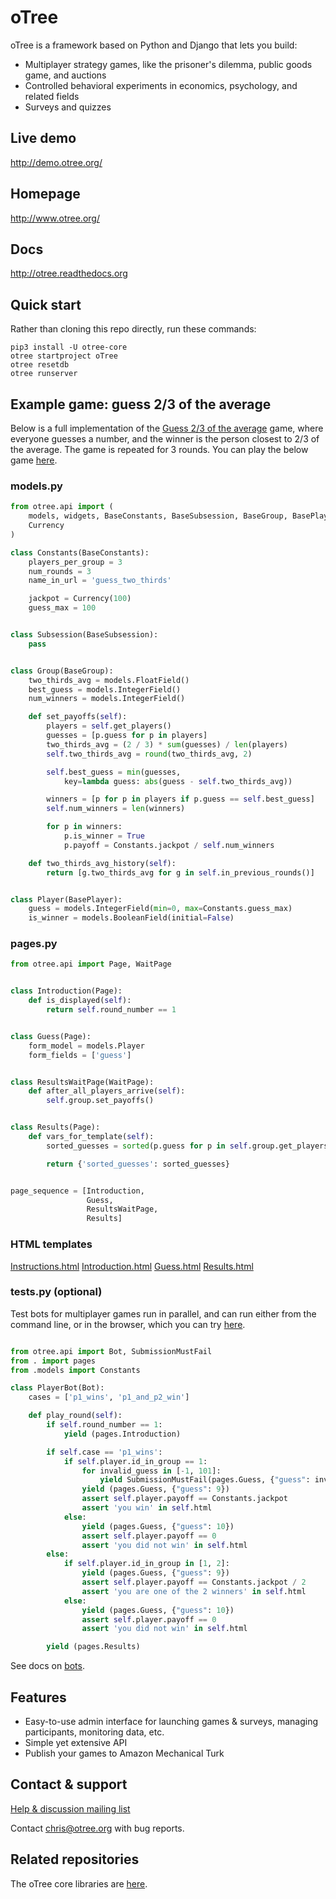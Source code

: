 # oTree

oTree is a framework based on Python and Django that lets you build:

- Multiplayer strategy games, like the prisoner's dilemma, public goods game, and auctions
- Controlled behavioral experiments in economics, psychology, and related fields
- Surveys and quizzes

## Live demo
http://demo.otree.org/

## Homepage
http://www.otree.org/

## Docs

http://otree.readthedocs.org

## Quick start

Rather than cloning this repo directly,
run these commands:

```
pip3 install -U otree-core
otree startproject oTree
otree resetdb
otree runserver
```

## Example game: guess 2/3 of the average

Below is a full implementation of the
[Guess 2/3 of the average](https://en.wikipedia.org/wiki/Guess_2/3_of_the_average) game,
where everyone guesses a number, and the winner is the person closest to 2/3 of the average.
The game is repeated for 3 rounds.
You can play the below game [here](http://otree-demo.herokuapp.com/demo/guess_two_thirds/).

### models.py

```python
from otree.api import (
    models, widgets, BaseConstants, BaseSubsession, BaseGroup, BasePlayer,
    Currency
)

class Constants(BaseConstants):
    players_per_group = 3
    num_rounds = 3
    name_in_url = 'guess_two_thirds'

    jackpot = Currency(100)
    guess_max = 100


class Subsession(BaseSubsession):
    pass


class Group(BaseGroup):
    two_thirds_avg = models.FloatField()
    best_guess = models.IntegerField()
    num_winners = models.IntegerField()

    def set_payoffs(self):
        players = self.get_players()
        guesses = [p.guess for p in players]
        two_thirds_avg = (2 / 3) * sum(guesses) / len(players)
        self.two_thirds_avg = round(two_thirds_avg, 2)

        self.best_guess = min(guesses,
            key=lambda guess: abs(guess - self.two_thirds_avg))

        winners = [p for p in players if p.guess == self.best_guess]
        self.num_winners = len(winners)

        for p in winners:
            p.is_winner = True
            p.payoff = Constants.jackpot / self.num_winners

    def two_thirds_avg_history(self):
        return [g.two_thirds_avg for g in self.in_previous_rounds()]


class Player(BasePlayer):
    guess = models.IntegerField(min=0, max=Constants.guess_max)
    is_winner = models.BooleanField(initial=False)
```

### pages.py

```python
from otree.api import Page, WaitPage


class Introduction(Page):
    def is_displayed(self):
        return self.round_number == 1


class Guess(Page):
    form_model = models.Player
    form_fields = ['guess']


class ResultsWaitPage(WaitPage):
    def after_all_players_arrive(self):
        self.group.set_payoffs()


class Results(Page):
    def vars_for_template(self):
        sorted_guesses = sorted(p.guess for p in self.group.get_players())

        return {'sorted_guesses': sorted_guesses}


page_sequence = [Introduction,
                 Guess,
                 ResultsWaitPage,
                 Results]
```

### HTML templates

[Instructions.html](https://github.com/oTree-org/oTree/blob/master/guess_two_thirds/templates/guess_two_thirds/Instructions.html)
[Introduction.html](https://github.com/oTree-org/oTree/blob/master/guess_two_thirds/templates/guess_two_thirds/Introduction.html)
[Guess.html](https://github.com/oTree-org/oTree/blob/master/guess_two_thirds/templates/guess_two_thirds/Guess.html)
[Results.html](https://github.com/oTree-org/oTree/blob/master/guess_two_thirds/templates/guess_two_thirds/Results.html)

### tests.py (optional)

Test bots for multiplayer games run in parallel, 
and can run either from the command line,
or in the browser, which you can try [here](http://otree-demo.herokuapp.com/demo/matching_pennies_bots/).

```python

from otree.api import Bot, SubmissionMustFail
from . import pages
from .models import Constants

class PlayerBot(Bot):
    cases = ['p1_wins', 'p1_and_p2_win']

    def play_round(self):
        if self.round_number == 1:
            yield (pages.Introduction)

        if self.case == 'p1_wins':
            if self.player.id_in_group == 1:
                for invalid_guess in [-1, 101]:
                    yield SubmissionMustFail(pages.Guess, {"guess": invalid_guess})
                yield (pages.Guess, {"guess": 9})
                assert self.player.payoff == Constants.jackpot
                assert 'you win' in self.html
            else:
                yield (pages.Guess, {"guess": 10})
                assert self.player.payoff == 0
                assert 'you did not win' in self.html
        else:
            if self.player.id_in_group in [1, 2]:
                yield (pages.Guess, {"guess": 9})
                assert self.player.payoff == Constants.jackpot / 2
                assert 'you are one of the 2 winners' in self.html
            else:
                yield (pages.Guess, {"guess": 10})
                assert self.player.payoff == 0
                assert 'you did not win' in self.html

        yield (pages.Results)
```

See docs on [bots](http://otree.readthedocs.io/en/latest/bots.html).


## Features 

- Easy-to-use admin interface for launching games & surveys, managing participants, monitoring data, etc.
- Simple yet extensive API
- Publish your games to Amazon Mechanical Turk


## Contact & support

[Help & discussion mailing list](https://groups.google.com/forum/#!forum/otree)

Contact chris@otree.org with bug reports.


## Related repositories

The oTree core libraries are [here](https://github.com/oTree-org/otree-core).
